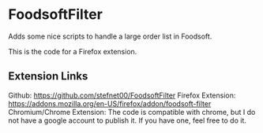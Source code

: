 # FoodsoftFilter
Adds some nice scripts to handle a large order list in Foodsoft.

This is the code for a Firefox extension.


## Extension Links ##
Github: https://github.com/stefnet00/FoodsoftFilter
Firefox Extension: https://addons.mozilla.org/en-US/firefox/addon/foodsoft-filter
Chromium/Chrome Extension: The code is compatible with chrome, but I do not have a google account to publish it. If you have one, feel free to do it.

